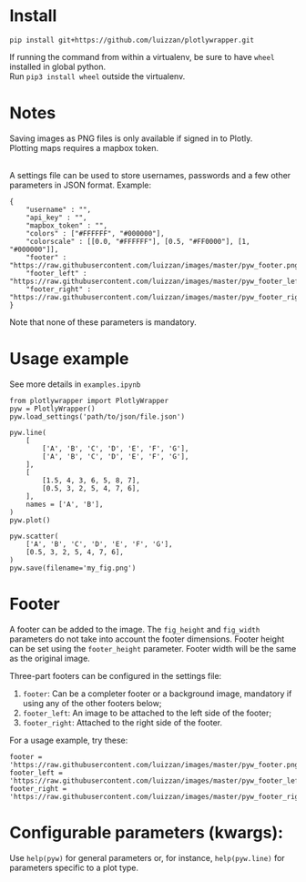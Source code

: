 # Install

`pip install git+https://github.com/luizzan/plotlywrapper.git`

If running the command from within a virtualenv, be sure to have `wheel` installed in global python.<br>
Run `pip3 install wheel` outside the virtualenv.

# Notes

Saving images as PNG files is only available if signed in to Plotly.<br>
Plotting maps requires a mapbox token.<br><br>

A settings file can be used to store usernames, passwords and a few other parameters in JSON format. Example:

```
{
	"username" : "",
	"api_key" : "",
	"mapbox_token" : "",
	"colors" : ["#FFFFFF", "#000000"],
	"colorscale" : [[0.0, "#FFFFFF"], [0.5, "#FF0000"], [1, "#000000"]],
	"footer" : "https://raw.githubusercontent.com/luizzan/images/master/pyw_footer.png",
	"footer_left" : "https://raw.githubusercontent.com/luizzan/images/master/pyw_footer_left.png",
	"footer_right" : "https://raw.githubusercontent.com/luizzan/images/master/pyw_footer_right.png",
}
```

Note that none of these parameters is mandatory.

# Usage example

See more details in `examples.ipynb`

```
from plotlywrapper import PlotlyWrapper
pyw = PlotlyWrapper()
pyw.load_settings('path/to/json/file.json')

pyw.line(
    [
        ['A', 'B', 'C', 'D', 'E', 'F', 'G'],
        ['A', 'B', 'C', 'D', 'E', 'F', 'G'],
    ],
    [
        [1.5, 4, 3, 6, 5, 8, 7],
        [0.5, 3, 2, 5, 4, 7, 6],
    ],
    names = ['A', 'B'],
)
pyw.plot()

pyw.scatter(
    ['A', 'B', 'C', 'D', 'E', 'F', 'G'],
    [0.5, 3, 2, 5, 4, 7, 6],
)
pyw.save(filename='my_fig.png')

```

# Footer

A footer can be added to the image. The `fig_height` and `fig_width` parameters do not take into account the footer dimensions. Footer height can be set using the `footer_height` parameter. Footer width will be the same as the original image.

Three-part footers can be configured in the settings file:<br>
1. `footer`: Can be a completer footer or a background image, mandatory if using any of the other footers below;
2. `footer_left`: An image to be attached to the left side of the footer;
3. `footer_right`: Attached to the right side of the footer.

For a usage example, try these:
```
footer = 'https://raw.githubusercontent.com/luizzan/images/master/pyw_footer.png'
footer_left = 'https://raw.githubusercontent.com/luizzan/images/master/pyw_footer_left.png'
footer_right = 'https://raw.githubusercontent.com/luizzan/images/master/pyw_footer_right.png'
```

# Configurable parameters (kwargs):

Use `help(pyw)` for general parameters or, for instance, `help(pyw.line)` for parameters specific to a plot type.
